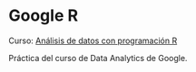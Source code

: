 # Google R

Curso: [Análisis de datos con programación R](https://www.coursera.org/learn/data-analysis-r)


Práctica del curso de Data Analytics de Google.
